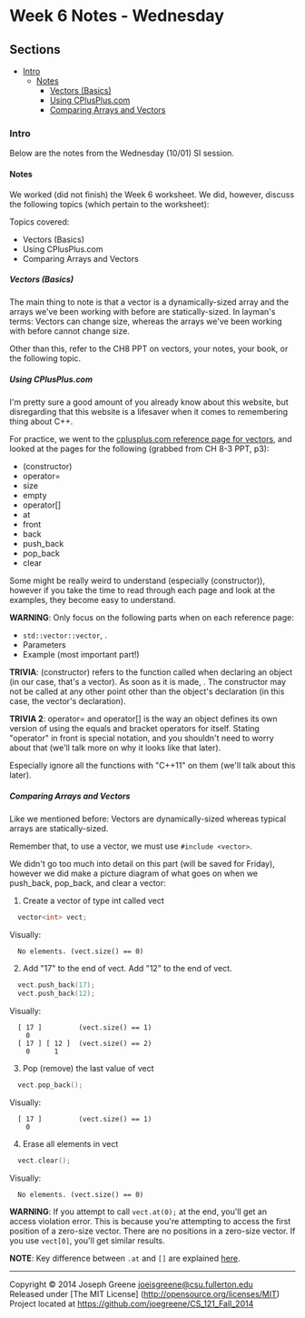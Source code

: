 # Week 6 Notes - Wednesday

## Sections
- [Intro](#intro)
  - [Notes](#notes)
    - [Vectors (Basics)](#vectors-(basics))
    - [Using CPlusPlus.com](#using-cplusplus.com)
    - [Comparing Arrays and Vectors](#comparing-arrays-and-vectors)
  
### Intro
Below are the notes from the Wednesday (10/01) SI session.

#### Notes
We worked (did not finish) the Week 6 worksheet. We did, however, 
discuss the following topics (which pertain to the worksheet):

Topics covered:
- Vectors (Basics)
- Using CPlusPlus.com
- Comparing Arrays and Vectors

##### Vectors (Basics)
The main thing to note is that a vector is a dynamically-sized array and the arrays we've 
been working with before are statically-sized. In layman's terms: Vectors can change size, 
whereas the arrays we've been working with before cannot change size.

Other than this, refer to the CH8 PPT on vectors, your notes, your book, or the following 
topic.

##### Using CPlusPlus.com
I'm pretty sure a good amount of you already know about this website, but disregarding that 
this website is a lifesaver when it comes to remembering thing about C++.

For practice, we went to the [cplusplus.com reference page for vectors](http://www.cplusplus.com/reference/vector/vector/), 
and looked at the pages for the following (grabbed from CH 8-3 PPT, p3):
- (constructor)
- operator=
- size
- empty
- operator[]
- at
- front
- back
- push_back
- pop_back
- clear

Some might be really weird to understand (especially (constructor)), however if you take 
the time to read through each page and look at the examples, they become easy to understand. 

__WARNING__: Only focus on the following parts when on each reference page: 
- `std::vector::vector`, . 
- Parameters
- Example (most important part!)

__TRIVIA__: (constructor) refers to the function called when declaring an object (in our case, that's 
a vector). As soon as it is made, . The constructor may not be called at any other point other than 
the object's declaration (in this case, the vector's declaration).

__TRIVIA 2__: operator= and operator[] is the way an object defines its own version of using the 
equals and bracket operators for itself. Stating "operator" in front is special notation, and you 
shouldn't need to worry about that (we'll talk more on why it looks like that later).


Especially ignore all the functions with "C++11" on them (we'll talk about this later).

##### Comparing Arrays and Vectors
Like we mentioned before: Vectors are dynamically-sized whereas typical arrays are statically-sized.

Remember that, to use a vector, we must use `#include <vector>`.

We didn't go too much into detail on this part (will be saved for Friday), however we did make a picture diagram 
of what goes on when we push_back, pop_back, and clear a vector:

1. Create a vector of type int called vect
```C++
  vector<int> vect;
```

Visually:
```
  No elements. (vect.size() == 0)
```

2. Add "17" to the end of vect. Add "12" to the end of vect.
```C++
  vect.push_back(17);
  vect.push_back(12);
```

Visually:
```
  [ 17 ]         (vect.size() == 1)
    0    
  [ 17 ] [ 12 ]  (vect.size() == 2)
    0      1
```

3. Pop (remove) the last value of vect
```C++
  vect.pop_back();
```

Visually:
```
  [ 17 ]         (vect.size() == 1)
    0    
```

4. Erase all elements in vect
```C++
  vect.clear();
```

Visually:
```
  No elements. (vect.size() == 0)
```

__WARNING__: If you attempt to call `vect.at(0);` at the end, you'll get an access violation error. This is 
because you're attempting to access the first position of a zero-size vector. There are no positions in a 
zero-size vector. If you use `vect[0]`, you'll get similar results.

__NOTE__: Key difference between `.at` and `[]` are explained [here](http://stackoverflow.com/questions/9376049/vectorat-vs-vectoroperator).

-------------------------------------------------------------------------------

Copyright &copy; 2014 Joseph Greene <joeisgreene@csu.fullerton.edu>  
Released under [The MIT License] (http://opensource.org/licenses/MIT)  
Project located at <https://github.com/joegreene/CS_121_Fall_2014>